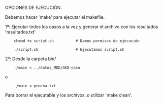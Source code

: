 OPCIONES DE EJECUCIÓN:

Debemos hacer 'make' para ejecutar el makefile.

1º:
    Ejecutar todos los casos a la vez y generar el archivo con los resultados 'resultados.txt'
        
        chmod +x script.sh          # Damos permisos de ejecución
        
        ./script.sh                 # Ejecutamos script.sh

2º:
    Desde la carpeta bin/ 
    
        ./main < ../datos_MDD/GKD-caso
           
  o
           
        ./main < prueba.txt

Para borrar el ejecutable y los archivos .o utilizar 'make clean'.
